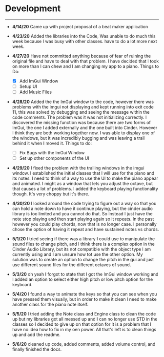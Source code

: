 # Development

---
 - **4/14/20** Came up with project proposal of a beat maker  application

 - **4/23/20** Added the libraries into the Code, Was unable to do much this week because I was busy with other classes. 
 have to do a lot more next week.
 
 - **4/27/20** Have not committed anything because of fear of ruining the original file and have to deal with that 
 problem. I have decided that I took on more than I can chew and I am changing my app to a piano. Things to Do:
   -[x] Add ImGui Window
   -[ ] Setup UI
   -[ ] Add Music Files
   
 - **4/28/20** Added the the ImGui window to the code, however there was problems with the imgui not displaying 
    and kept running into exit code 11, this was solved by debugging and seeing the message within the code comments.
    The problem was it was not initializing correctly. I discovered the missing function was because there are two forms
    of ImGui, the one I added externally and the one built into Cinder. However I think they are both working together 
    now. I was able to display one of the windows, but it was incredibly bugging and was leaving a trail behind it when 
    I moved it. Things to do:
    -[ ] Fix Bugs with the ImGui Window
    -[ ] Set up other components of the UI
    
 - **4/29/20** I fixed the problem with the trailing windows in the imgui window. I established the initial classes that
    I will use for the piano and its notes. I need to think of a way to use the UI to make the piano appear and animated.
    I might as a window that lets you adjust the octave, but that causes a lot of problems. I added the keyboard playing 
    functionality though. It's very choppy but it's there. 
    
 - **4/30/20** I looked around the code trying to figure out a way so that you can hold a note down to have it continue 
 playing, but the cinder audio library is too limited and you cannot do that. So Instead I just have the note stop 
 playing and then start playing again so it repeats. In the past however you could play chords, now that is no longer 
 case. I personally chose the option of having it repeat and have sustained notes vs chords. 
 
 - **5/1/20** I tried seeing if there was a library I could use to manipulate the sound files to change pitch, and I 
 think there is a complex option in the Cinder Audio Library, but its not compatible with the object type I am currently
 using and I am unsure how tot use the other option. My solution was to create an option to change the pitch in the gui
 and just use different sound files for the different octaves of sound. 

 - **5/3/20** oh yeah I forgot to state that I got the ImGui window working and I added an option to select either high 
 pitch or low pitch option for the keyboard.
 
 - **5/4/20** I found a way to animate the keys so that you can see when you have pressed them visually, but in order to
 make it clean I need to make another class for the piano note itself. 
 
 - **5/5/20** I tried adding the Note class and Engine class to clean the code up but my libraries got all messed up and
 I can no longer use STD in the classes so I decided to give up on that option for it is a problem that I have no idea 
 how to fix in my oen power. All that's left is to clean things up and add the readme.
 
 - **5/6/20** cleaned up code, added comments, added volume control, and finally finished the docs. 